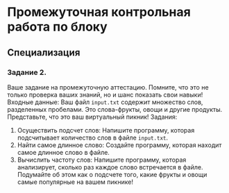 # Промежуточная контрольная работа по блоку 
## Специализация
### Задание 2.
Ваше задание на промежуточную аттестацию. Помните, что это не только проверка ваших знаний, но и шанс показать свои навыки!
Входные данные:
Ваш файл `input.txt` содержит множество слов, разделенных пробелами. Это слова-фрукты, овощи и другие продукты. Представьте, что это ваш виртуальный пикник!
Задания:
1. Осуществить подсчет слов:
   Напишите программу, которая подсчитывает количество слов в
   файле `input.txt`.
2. Найти самое длинное слово:
   Создайте программу, которая находит самое длинное слово в
   файле.
3. Вычислить частоту слов:
   Напишите программу, которая анализирует, сколько раз каждое
   слово встречается в файле. Подумайте об этом как о подсчете того, какие фрукты и овощи самые популярные на вашем пикнике!